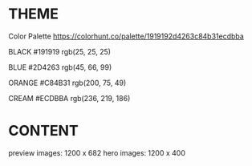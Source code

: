 
# THEME
Color Palette
https://colorhunt.co/palette/1919192d4263c84b31ecdbba

BLACK
#191919
rgb(25, 25, 25)

BLUE
#2D4263
rgb(45, 66, 99)

ORANGE
#C84B31
rgb(200, 75, 49)

CREAM
#ECDBBA
rgb(236, 219, 186)

# CONTENT
preview images: 1200 x 682
hero images: 1200 x 400